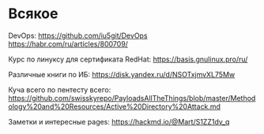 # Всякое

DevOps: https://github.com/iu5git/DevOps
https://habr.com/ru/articles/800709/

Курс по линуксу для сертификата RedHat: https://basis.gnulinux.pro/ru/

Различные книги по ИБ: https://disk.yandex.ru/d/NSOTxjmvXL75Mw

Куча всего по пентесту всего: https://github.com/swisskyrepo/PayloadsAllTheThings/blob/master/Methodology%20and%20Resources/Active%20Directory%20Attack.md

Заметки и интересные pages: https://hackmd.io/@Mart/S1ZZ1dv_q
